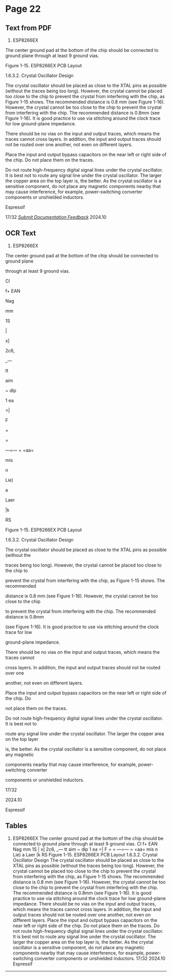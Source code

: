 # Page 22

## Text from PDF

1. ESP8266EX

The center ground pad at the bottom of the chip should be connected to ground plane
through at least 9 ground vias.

Figure 1-15. ESP8266EX PCB Layout

1.6.3.2. Crystal Oscillator Design

The crystal oscillator should be placed as close to the XTAL pins as possible (without the
traces being too long). However, the crystal cannot be placed too close to the chip to
prevent the crystal from interfering with the chip, as Figure 1-15 shows. The recommended
distance is 0.8 mm (see Figure 1-16). However, the crystal cannot be too close to the chip
to prevent the crystal from interfering with the chip. The recommended distance is 0.8mm
(see Figure 1-16). It is good practice to use via stitching around the clock trace for low
ground-plane impedance.

There should be no vias on the input and output traces, which means the traces cannot
cross layers. In addition, the input and output traces should not be routed over one
another, not even on different layers.

Place the input and output bypass capacitors on the near left or right side of the chip. Do
not place them on the traces.

Do not route high-frequency digital signal lines under the crystal oscillator. It is best not to
route any signal line under the crystal oscillator. The larger the copper area on the top layer
is, the better. As the crystal oscillator is a sensitive component, do not place any magnetic
components nearby that may cause interference, for example, power-switching converter
components or unshielded inductors.


Espressif


17/32
*[Submit Documentation Feedback](https://www.espressif.com/en/company/documents/documentation_feedback?docId=2667&sections=&version=2.8)* 2024.10



## OCR Text

1. ESP8266EX

The center ground pad at the bottom of the chip should be connected to ground plane

through at least 9 ground vias.

Cl

f+ EAN

Nag

mm

1S

|

x]

2c6,

_—

tt

aim

~ dlp

1 ea

=|

F

=

=

—=— = =aa=

mis

n

Lie)

a

Laer

|k

RS

Figure 1-15. ESP8266EX PCB Layout

1.6.3.2. Crystal Oscillator Design

The crystal oscillator should be placed as close to the XTAL pins as possible (without the

traces being too long). However, the crystal cannot be placed too close to the chip to

prevent the crystal from interfering with the chip, as Figure 1-15 shows. The recommended

distance is 0.8 mm (see Figure 1-16). However, the crystal cannot be too close to the chip

to prevent the crystal from interfering with the chip. The recommended distance is 0.8mm

(see Figure 1-16). It is good practice to use via stitching around the clock trace for low

ground-plane impedance.

There should be no vias on the input and output traces, which means the traces cannot

cross layers. In addition, the input and output traces should not be routed over one

another, not even on different layers.

Place the input and output bypass capacitors on the near left or right side of the chip. Do

not place them on the traces.

Do not route high-frequency digital signal lines under the crystal oscillator. It is best not to

route any signal line under the crystal oscillator. The larger the copper area on the top layer

is, the better. As the crystal oscillator is a sensitive component, do not place any magnetic

components nearby that may cause interference, for example, power-switching converter

components or unshielded inductors.

17/32

2024.10

Espressif

## Tables

1. ESP8266EX
The center ground pad at the bottom of the chip should be connected to ground plane
through at least 9 ground vias.
Cl
f+
EAN
Nag
mm 1S
|
x] 2c6,
_—
tt
aim
~ dlp
1 ea =|
F
= =
—=— = =aa=
mis
n
Lie) a
Laer
|k
RS
Figure 1-15. ESP8266EX PCB Layout
1.6.3.2. Crystal Oscillator Design
The crystal oscillator should be placed as close to the XTAL pins as possible (without the
traces being too long). However, the crystal cannot be placed too close to the chip to
prevent the crystal from interfering with the chip, as Figure 1-15 shows. The recommended
distance is 0.8 mm (see Figure 1-16). However, the crystal cannot be too close to the chip
to prevent the crystal from interfering with the chip. The recommended distance is 0.8mm
(see Figure 1-16). It is good practice to use via stitching around the clock trace for low
ground-plane impedance.
There should be no vias on the input and output traces, which means the traces cannot
cross layers. In addition, the input and output traces should not be routed over one
another, not even on different layers.
Place the input and output bypass capacitors on the near left or right side of the chip. Do
not place them on the traces.
Do not route high-frequency digital signal lines under the crystal oscillator. It is best not to
route any signal line under the crystal oscillator. The larger the copper area on the top layer
is, the better. As the crystal oscillator is a sensitive component, do not place any magnetic
components nearby that may cause interference, for example, power-switching converter
components or unshielded inductors.
17/32
2024.10 Espressif


---

